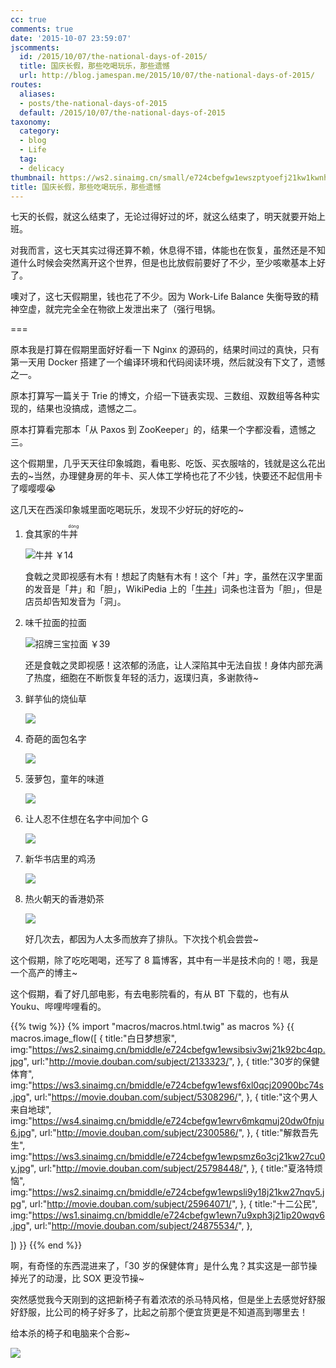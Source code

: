 ```yaml
---
cc: true
comments: true
date: '2015-10-07 23:59:07'
jscomments:
  id: /2015/10/07/the-national-days-of-2015/
  title: 国庆长假，那些吃喝玩乐，那些遗憾
  url: http://blog.jamespan.me/2015/10/07/the-national-days-of-2015/
routes:
  aliases:
  - posts/the-national-days-of-2015
  default: /2015/10/07/the-national-days-of-2015
taxonomy:
  category:
  - blog
  - Life
  tag:
  - delicacy
thumbnail: https://ws2.sinaimg.cn/small/e724cbefgw1ewszptyoefj21kw1kwnh0.jpg
title: 国庆长假，那些吃喝玩乐，那些遗憾
---
```


七天的长假，就这么结束了，无论过得好过的坏，就这么结束了，明天就要开始上班。

对我而言，这七天其实过得还算不赖，休息得不错，体能也在恢复，虽然还是不知道什么时候会突然离开这个世界，但是也比放假前要好了不少，至少咳嗽基本上好了。

噢对了，这七天假期里，钱也花了不少。因为 Work-Life Balance 失衡导致的精神空虚，就完完全全在物欲上发泄出来了（强行甩锅。

===

原本我是打算在假期里面好好看一下 Nginx 的源码的，结果时间过的真快，只有第一天用 Docker 搭建了一个编译环境和代码阅读环境，然后就没有下文了，遗憾之一。

原本打算写一篇关于 Trie 的博文，介绍一下链表实现、三数组、双数组等各种实现的，结果也没搞成，遗憾之二。

原本打算看完那本「从 Paxos 到 ZooKeeper」的，结果一个字都没看，遗憾之三。

这个假期里，几乎天天往印象城跑，看电影、吃饭、买衣服啥的，钱就是这么花出去的~当然，办理健身房的年卡、买人体工学椅也花了不少钱，快要还不起信用卡了嘤嘤嘤😭

这几天在西溪印象城里面吃喝玩乐，发现不少好玩的好吃的~

1.  食其家的牛<ruby>丼<rp> (</rp><rt>dòng</rt><rp>) </rp></ruby>

    ![牛丼 ￥14](https://ws1.sinaimg.cn/bmiddle/e724cbefgw1ewszfz9teuj21kw1kw4kh.jpg)

    食戟之灵即视感有木有！想起了肉魅有木有！这个「丼」字，虽然在汉字里面的发音是「井」和「胆」，WikiPedia 上的「[牛丼][1]」词条也注音为「胆」，但是店员却告知发音为「洞」。

2.  味千拉面的拉面

    ![招牌三宝拉面 ￥39](https://ws2.sinaimg.cn/bmiddle/e724cbefgw1ewszptyoefj21kw1kwnh0.jpg)

    还是食戟之灵即视感！这浓郁的汤底，让人深陷其中无法自拔！身体内部充满了热度，细胞在不断恢复年轻的活力，返璞归真，多谢款待~

3.  鲜芋仙的烧仙草

    ![](https://ws4.sinaimg.cn/bmiddle/e724cbefgw1ewt0atg2urj21kw1kw7s3.jpg)

4.  奇葩的面包名字

    ![](https://ws1.sinaimg.cn/bmiddle/e724cbefgw1ewt0ev8dsej21kw1kw4k3.jpg)

5.  菠萝包，童年的味道

    ![](https://ws4.sinaimg.cn/bmiddle/e724cbefgw1ewt0glfv9yj21kw1kwqkj.jpg)

6.  让人忍不住想在名字中间加个 G

    ![](https://ws4.sinaimg.cn/bmiddle/e724cbefgw1ewt0iec2jej21kw1kwkay.jpg)

7.  新华书店里的鸡汤

    ![](https://ws1.sinaimg.cn/mw1024/e724cbefgw1ewt0m332nzj21kw16o1jd.jpg)

8.  热火朝天的香港奶茶

    ![](https://ws2.sinaimg.cn/bmiddle/e724cbefgw1ewt0p04f4cj21kw16odz8.jpg)

    好几次去，都因为人太多而放弃了排队。下次找个机会尝尝~


这个假期，除了吃吃喝喝，还写了 8 篇博客，其中有一半是技术向的！嗯，我是一个高产的博主~

这个假期，看了好几部电影，有去电影院看的，有从 BT 下载的，也有从 Youku、哔哩哔哩看的。

{{% twig %}}
{% import "macros/macros.html.twig" as macros %}
{{ macros.image_flow([
{
	title:"白日梦想家",
	img:"https://ws2.sinaimg.cn/bmiddle/e724cbefgw1ewsibsiv3wj21k92bc4qp.jpg",
	url:"http://movie.douban.com/subject/2133323/",
},
{
	title:"30岁的保健体育",
	img:"https://ws3.sinaimg.cn/bmiddle/e724cbefgw1ewsf6xl0qcj20900bc74s.jpg",
	url:"https://movie.douban.com/subject/5308296/",
},
{
	title:"这个男人来自地球",
	img:"https://ws4.sinaimg.cn/bmiddle/e724cbefgw1ewrv6mkqmuj20dw0fnju6.jpg",
	url:"http://movie.douban.com/subject/2300586/",
},
{
	title:"解救吾先生",
	img:"https://ws3.sinaimg.cn/bmiddle/e724cbefgw1ewpsmz6o3cj21kw27cu0y.jpg",
	url:"http://movie.douban.com/subject/25798448/",
},
{
	title:"夏洛特烦恼",
	img:"https://ws2.sinaimg.cn/bmiddle/e724cbefgw1ewpsli9y18j21kw27nqv5.jpg",
	url:"http://movie.douban.com/subject/25964071/",
},
{
	title:"十二公民",
	img:"https://ws1.sinaimg.cn/bmiddle/e724cbefgw1ewn7u9xph3j21ip20wqv6.jpg",
	url:"http://movie.douban.com/subject/24875534/",
},

]) }}
{{% end %}}

啊，有奇怪的东西混进来了，「30 岁的保健体育」是什么鬼？其实这是一部节操掉光了的动漫，比 SOX 更没节操~

突然感觉我今天刚到的这把新椅子有着浓浓的杀马特风格，但是坐上去感觉好舒服好舒服，比公司的椅子好多了，比起之前那个便宜货更是不知道高到哪里去！

给本杀的椅子和电脑来个合影~

![](https://ws2.sinaimg.cn/bmiddle/e724cbefgw1ewt1b8cg8xj21kw23u1iy.jpg)



[1]: https://zh.wikipedia.org/wiki/牛丼